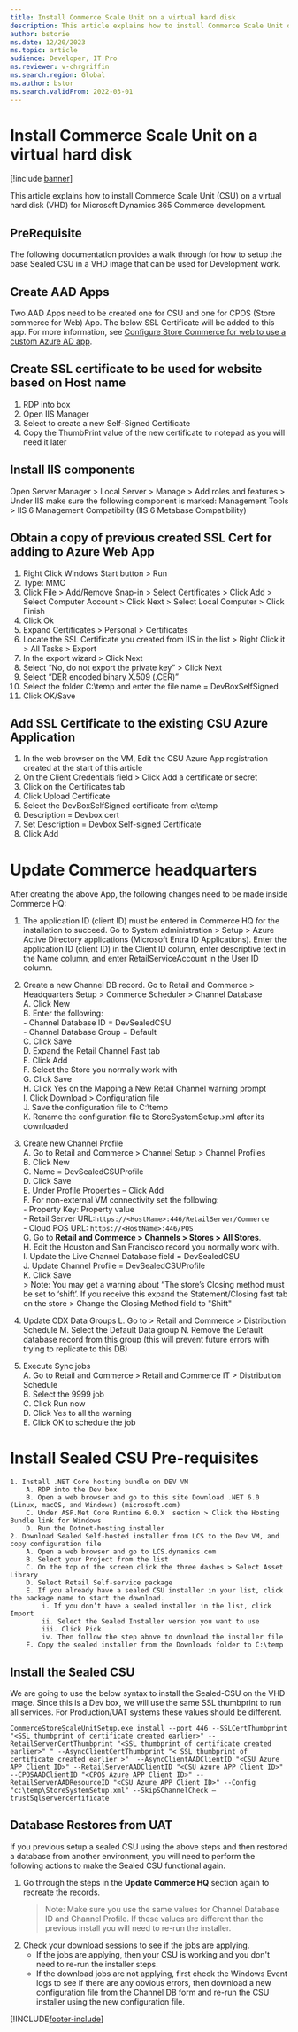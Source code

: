 ```yaml
---
title: Install Commerce Scale Unit on a virtual hard disk
description: This article explains how to install Commerce Scale Unit on a virtual hard disk for Microsoft Dynamics 365 Commerce development.
author: bstorie
ms.date: 12/20/2023
ms.topic: article
audience: Developer, IT Pro
ms.reviewer: v-chrgriffin
ms.search.region: Global
ms.author: bstor
ms.search.validFrom: 2022-03-01
---
```


# Install Commerce Scale Unit on a virtual hard disk

[!include [banner](../includes/banner.md)]

This article explains how to install Commerce Scale Unit (CSU) on a virtual hard disk (VHD) for Microsoft Dynamics 365 Commerce development.

## PreRequisite

The following documentation provides a walk through for how to setup the base Sealed CSU in a VHD image that can be used for Development work.  

## Create AAD Apps

Two AAD Apps need to be created one for CSU and one for CPOS (Store commerce for Web) App. The below SSL Certificate will be added to this app. For more information, see [Configure Store Commerce for web to use a custom Azure AD app](cpos-custom-aad.md).

## Create SSL certificate to be used for website based on Host name

1.  RDP into box
2. Open IIS Manager
3. Select to create a new Self-Signed Certificate  
4. Copy the ThumbPrint value of the new certificate to notepad as you will need it later

## Install IIS components

Open Server Manager > Local Server > Manage > Add roles and features > Under IIS make sure the following component is marked: Management Tools > IIS 6 Management Compatibility (IIS 6 Metabase Compatibility)

## Obtain a copy of previous created SSL Cert for adding to Azure Web App

1.  Right Click Windows Start button > Run  
2.  Type:  MMC  
3.  Click File > Add/Remove Snap-in > Select Certificates > Click Add > Select Computer Account > Click Next > Select Local Computer > Click Finish  
4.  Click Ok  
5.  Expand Certificates > Personal > Certificates  
6.  Locate the SSL Certificate you created from IIS in the list > Right Click it > All Tasks > Export  
7.  In the export wizard > Click Next  
8.  Select “No, do not export the private key” > Click Next  
9.  Select “DER encoded binary X.509 (.CER)”  
10. Select the folder C:\temp  and enter the file name = DevBoxSelfSigned  
11. Click OK/Save  
	
## Add SSL Certificate to the existing CSU Azure Application

1. In the web browser on the VM, Edit the CSU Azure App registration created at the start of this article
2. On the Client Credentials field > Click Add a certificate or secret 
3. Click on the Certificates tab
4. Click Upload Certificate
5. Select the DevBoxSelfSigned certificate  from c:\temp
6. Description = Devbox cert
7. Set Description = Devbox Self-signed Certificate
8. Click Add
	
# Update Commerce headquarters

After creating the above App, the following changes need to be made inside Commerce HQ:  

1. The application ID (client ID) must be entered in Commerce HQ for the installation to succeed. Go to System administration > Setup > Azure Active Directory applications (Microsoft Entra ID Applications). Enter the application ID (client ID) in the Client ID column, enter descriptive text in the Name column, and enter RetailServiceAccount in the User ID column.  

 2. Create a new Channel DB record. Go to Retail and Commerce > Headquarters Setup > Commerce Scheduler > Channel Database  
	A. Click New  
	B. Enter the following:  
		- Channel Database ID = DevSealedCSU  
		- Channel Database Group = Default  
	C. Click Save  
	D. Expand the Retail Channel Fast tab  
	E. Click Add  
	F. Select the Store you normally work with  
	G. Click Save  
	H. Click Yes on the Mapping a New Retail Channel warning prompt  
	I. Click Download > Configuration file  
	J. Save the configuration file to C:\temp  
	K. Rename the configuration file to  StoreSystemSetup.xml  after its downloaded  
3. Create new Channel Profile  	
		A. Go to Retail and Commerce > Channel Setup > Channel Profiles  
		B. Click New  
		C. Name = DevSealedCSUProfile  
		D. Click Save  
		E. Under Profile Properties – Click Add  
		F. For non-external VM connectivity set the following:  
                   - Property Key: Property value  
                   - Retail Server URL:`https://<HostName>:446/RetailServer/Commerce`  
                   - Cloud POS URL: `https://<HostName>:446/POS`  
		G. Go to **Retail and Commerce \> Channels \> Stores \> All Stores**.  
		H. Edit the Houston and San Francisco record you normally work with.  
		I. Update the Live Channel Database field = DevSealedCSU  
		J. Update Channel Profile = DevSealedCSUProfile  
		K. Click Save  
			> Note: You may get a warning about “The store’s Closing method must be set to ‘shift’.   If you receive this expand the Statement/Closing fast tab on the store > Change the Closing Method field to "Shift"  
4. Update CDX Data Groups
	       L. Go to > Retail and Commerce > Distribution Schedule
               M. Select the Default Data group
               N. Remove the Default database record from this group (this will prevent future errors with trying to replicate to this DB)
		
5. Execute Sync jobs  
   A. Go to Retail and Commerce > Retail and Commerce IT > Distribution Schedule   
   B. Select the 9999 job  
   C. Click Run now  
   D. Click Yes to all the warning  
   E. Click OK to schedule the job  

# Install Sealed CSU Pre-requisites
	1. Install .NET Core hosting bundle on DEV VM
		A. RDP into the Dev box
		B. Open a web browser and go to this site Download .NET 6.0 (Linux, macOS, and Windows) (microsoft.com)
		C. Under ASP.Net Core Runtime 6.0.X  section > Click the Hosting Bundle link for Windows
		D. Run the Dotnet-hosting installer
	2. Download Sealed Self-hosted installer from LCS to the Dev VM, and copy configuration file
		A. Open a web browser and go to LCS.dynamics.com
		B. Select your Project from the list
		C. On the top of the screen click the three dashes > Select Asset Library
		D. Select Retail Self-service package  
		E. If you already have a sealed CSU installer in your list, click the package name to start the download.  
			i. If you don’t have a sealed installer in the list, click Import
			ii. Select the Sealed Installer version you want to use 
			iii. Click Pick
			iv. Then follow the step above to download the installer file
		F. Copy the sealed installer from the Downloads folder to C:\temp

## Install the Sealed CSU

We are going to use the below syntax to install the Sealed-CSU on the VHD image.   Since this is a Dev box, we will use the same SSL thumbprint to run all services. For Production/UAT systems these values should be different.   

`CommerceStoreScaleUnitSetup.exe install --port 446 --SSLCertThumbprint "<SSL thumbprint of certificate created earlier>" --RetailServerCertThumbprint "<SSL thumbprint of certificate created earlier>" " --AsyncClientCertThumbprint "< SSL thumbprint of certificate created earlier >"  --AsyncClientAADClientID "<CSU Azure APP Client ID>" --RetailServerAADClientID "<CSU Azure APP Client ID>" --CPOSAADClientID "<CPOS Azure APP Client ID>" --RetailServerAADResourceID "<CSU Azure APP Client ID>" --Config "c:\temp\StoreSystemSetup.xml" --SkipSChannelCheck –trustSqlservercertificate`

## Database Restores from UAT

If you previous setup a sealed CSU using the above steps and then restored a database from another environment, you will need to perform the following actions to make the Sealed CSU functional again. 

1) Go through the steps in the **Update Commerce HQ** section again to recreate the records. 
   >Note: Make sure you use the same values for Channel Database ID and Channel Profile. If these values are different than the previous install you will need to re-run the installer. 
2) Check your download sessions to see if the jobs are applying. 
    - If the jobs are applying, then your CSU is working and you don't need to re-run the installer steps.
    - If the download jobs are not applying, first check the Windows Event logs to see if there are any obvious errors, then download a new configuration file from the Channel DB form and re-run the CSU installer using the new configuration file.  


[!INCLUDE[footer-include](../../includes/footer-banner.md)]
